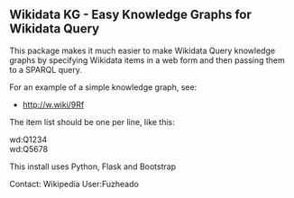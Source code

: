 ## Wikidata KG - Easy Knowledge Graphs for Wikidata Query

This package makes it much easier to make Wikidata Query knowledge graphs by specifying Wikidata items in a web form and then passing them to a SPARQL query.

For an example of a simple knowledge graph, see:
* http://w.wiki/9Rf

The item list should be one per line, like this: 

wd:Q1234
<br>
wd:Q5678

This install uses Python, Flask and Bootstrap

Contact: Wikipedia User:Fuzheado
